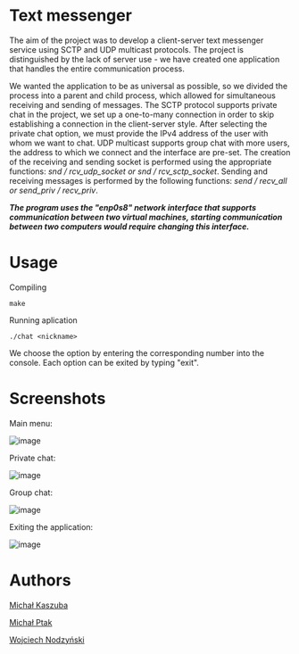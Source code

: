 # Text messenger

The aim of the project was to develop a client-server text messenger service using SCTP and UDP multicast protocols. The project is distinguished by the lack of server use -
we have created one application that handles the entire communication process.

We wanted the application to be as universal as possible, so we divided the process into a parent and child process, which allowed for simultaneous receiving and sending of messages. The SCTP protocol supports private chat in the project, we set up a one-to-many connection in order to skip establishing a connection in the client-server style. After selecting the private chat option, we must provide the IPv4 address of the user with whom we want to chat. UDP multicast supports group chat with more users, the address to which we connect and the interface are pre-set. The creation of the receiving and sending socket is performed using the appropriate functions: *snd / rcv_udp_socket or snd / rcv_sctp_socket*. Sending and receiving messages is performed by the following functions: *send / recv_all or send_priv / recv_priv*.

***The program uses the "enp0s8" network interface that supports
communication between two virtual machines, starting communication between two computers would require changing this interface.***

# Usage

Compiling
```
make
```
Running aplication
```
./chat <nickname>
```

We choose the option by entering the corresponding number into the console. Each option can be exited by typing "exit".

# Screenshots

Main menu:

![image](https://user-images.githubusercontent.com/56135959/153872495-3f8e4ce2-c1d5-42cb-a722-bbb093801ab3.png)

Private chat:

![image](https://user-images.githubusercontent.com/56135959/153872514-96f26038-e363-4cfb-8925-f1806706f675.png)

Group chat:

![image](https://user-images.githubusercontent.com/56135959/153872534-142bb899-dc78-4d9b-a2d8-a87c48f22d73.png)

Exiting the application:

![image](https://user-images.githubusercontent.com/56135959/153872547-cdc3a8fe-4e1d-4a84-ad14-fd3f8f554280.png)

# Authors

[Michał Kaszuba](https://github.com/kaszubam9)

[Michał Ptak](https://github.com/mptak12)

[Wojciech Nodzyński](https://github.com/WarekWar)
